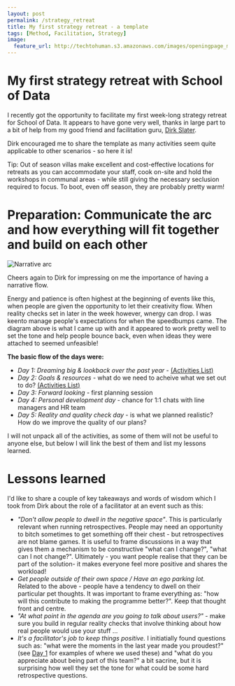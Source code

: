 ```yaml
---
layout: post
permalink: /strategy_retreat
title: My first strategy retreat - a template 
tags: [Method, Facilitation, Strategy]
image: 
  feature_url: http://techtohuman.s3.amazonaws.com/images/openingpage_montage.jpeg
---
```


# My first strategy retreat with School of Data 

I recently got the opportunity to facilitate my first week-long strategy retreat for School of Data. It appears to have gone very well, thanks in large part to a bit of help from my good friend and facilitation guru, [Dirk Slater](http://www.fabriders.net/). 

Dirk encouraged me to share the template as many activities seem quite applicable to other scenarios - so here it is! 

<div class="well">
Tip: Out of season villas make excellent and cost-effective locations for retreats as you can accommodate your staff, cook on-site and hold the workshops in communal areas - while still giving the necessary seclusion required to focus. To boot, even off season, they are probably pretty warm! 
</div>

# Preparation: Communicate the arc and how everything will fit together and build on each other

![Narrative arc](http://techtohuman.s3.amazonaws.com/images/narrative_arc.jpg)

Cheers again to Dirk for impressing on me the importance of having a narrative flow. 

Energy and patience is often highest at the beginning of events like this, when people are given the opportunity to let their creativity flow. When reality checks set in later in the week however, wnergy can drop. I was keento manage people's expectations for when the speedbumps came. The diagram above is what I came up with and it appeared to work pretty well to set the tone and help people bounce back, even when ideas they were attached to seemed unfeasible! 

<strong> The basic flow of the days were: </strong>

* *Day 1: Dreaming big & lookback over the past year* - [(Activities List)](http://techtohuman.com//strategy_day_1)
* *Day 2: Goals & resources* - what do we need to acheive what we set out to do? [(Activities List)](http://techtohuman.com//strategy_day_2)
* *Day 3: Forward looking* - first planning session 
* *Day 4: Personal development day* - chance for 1:1 chats with line managers and HR team
* *Day 5: Reality and quality check day* - is what we planned realistic?  How do we improve the quality of our plans? 

I will not unpack all of the activities, as some of them will not be useful to anyone else, but below I will link the best of them and list my lessons learned. 

# Lessons learned 

I'd like to share a couple of key takeaways and words of wisdom which I took from Dirk about the role of a facilitator at an event such as this: 

* *"Don't allow people to dwell in the negative space"*. This is particularly relevant when running retrospectives. People may need an opportunity to bitch sometimes to get something off their chest - but retrospectives are not blame games. It is useful to frame discussions in a way that gives them a mechanism to be constructive "what can I change?", "what can I not change?". Ultimately - you want people realise that they can be part of the solution- it makes everyone feel more positive and shares the workload!
* *Get people outside of their own space / Have an ego parking lot.* Related to the above - people have a tendency to dwell on their particular pet thoughts. It was important to frame everything as: "how will this contribute to making the programme better?". Keep that thought front and centre.  
* *"At what point in the agenda are you going to talk about users?"* - make sure you build in regular reality checks that involve thinking about how real people would use your stuff ... 
* *It's a facilitator's job to keep things positive.* I initiatially found questions such as: "what were the moments in the last year made you proudest?" (see [Day 1](http://techtohuman.com//strategy_day_1) for examples of where we used these) and "what do you appreciate about being part of this team?" a bit sacrine, but it is surprising how well they set the tone for what could be some hard retrospective questions. 

